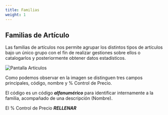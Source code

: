```yaml
---
title: Familias
weight: 1
---
```


## Familias de Artículo

Las familias de artículos nos permite agrupar los distintos tipos de artículos bajo un único grupo con el fín de realizar gestiones sobre ellos o catalogarlos y posteriormente obtener datos estadísticos.

![Pantalla Articulos](/docs/images/Articulos/Familias.png)

Como podemos observar en la imagen se distinguen tres campos principales, código, nombre y % Control de Precio.

El código es un código ***alfanumérico*** para identificar internamente a la familia, acompañado de una descripción (Nombre).

El % Control de Precio ***RELLENAR***